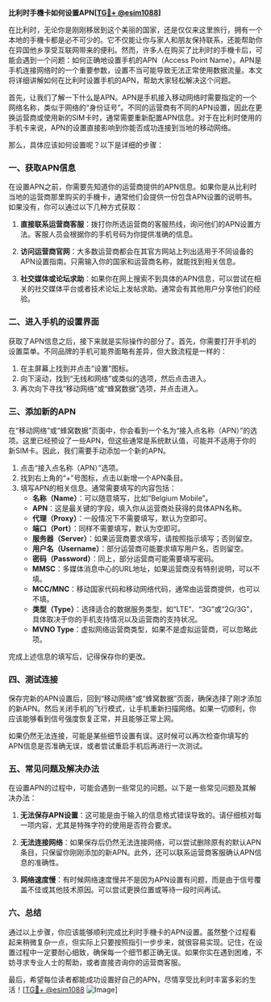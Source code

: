 **比利时手機卡如何设置APN[[TG💪+ @esim1088](https://t.me/s/esim1088)]**

在比利时，无论你是刚刚移居到这个美丽的国家，还是仅仅来这里旅行，拥有一个本地的手機卡都是必不可少的。它不仅能让你与家人和朋友保持联系，还能帮助你在异国他乡享受互联网带来的便利。然而，许多人在购买了比利时的手機卡后，可能会遇到一个问题：如何正确地设置手机的APN（Access Point Name）。APN是手机连接网络时的一个重要参数，设置不当可能导致无法正常使用数据流量。本文将详细讲解如何在比利时设置手机的APN，帮助大家轻松解决这个问题。

首先，让我们了解一下什么是APN。APN是手机接入移动网络时需要指定的一个网络名称，类似于网络的“身份证号”。不同的运营商有不同的APN设置，因此在更换运营商或使用新的SIM卡时，通常需要重新配置APN信息。对于在比利时使用的手机卡来说，APN的设置直接影响到你能否成功连接到当地的移动网络。

那么，具体应该如何设置呢？以下是详细的步骤：

### 一、获取APN信息

在设置APN之前，你需要先知道你的运营商提供的APN信息。如果你是从比利时当地的运营商那里购买的手機卡，通常他们会提供一份包含APN设置的说明书。如果没有，你可以通过以下几种方式获取：

1. **直接联系运营商客服**：拨打你所选运营商的客服热线，询问他们的APN设置方法。客服人员会根据你的手机号码为你提供准确的信息。
   
2. **访问运营商官网**：大多数运营商都会在其官方网站上列出适用于不同设备的APN设置指南。只需输入你的国家和运营商名称，就能找到相关信息。

3. **社交媒体或论坛求助**：如果你在网上搜索不到具体的APN信息，可以尝试在相关的社交媒体平台或者技术论坛上发帖求助。通常会有其他用户分享他们的经验。

### 二、进入手机的设置界面

获取了APN信息之后，接下来就是实际操作的部分了。首先，你需要打开手机的设置菜单。不同品牌的手机可能界面略有差异，但大致流程是一样的：

1. 在主屏幕上找到并点击“设置”图标。
2. 向下滚动，找到“无线和网络”或类似的选项，然后点击进入。
3. 再次向下寻找“移动网络”或“蜂窝数据”选项，并点击进入。

### 三、添加新的APN

在“移动网络”或“蜂窝数据”页面中，你会看到一个名为“接入点名称（APN）”的选项。这里已经预设了一些APN，但这些通常是系统默认值，可能并不适用于你的新SIM卡。因此，我们需要手动添加一个新的APN。

1. 点击“接入点名称（APN）”选项。
2. 找到右上角的“+”号图标，点击以新增一个APN条目。
3. 填写APN的相关信息。通常需要填写的内容包括：
   - **名称（Name）**：可以随意填写，比如“Belgium Mobile”。
   - **APN**：这是最关键的字段，填入你从运营商处获得的具体APN名称。
   - **代理（Proxy）**：一般情况下不需要填写，默认为空即可。
   - **端口（Port）**：同样不需要填写，默认为空即可。
   - **服务器（Server）**：如果运营商要求填写，请按照指示填写；否则留空。
   - **用户名（Username）**：部分运营商可能要求填写用户名，否则留空。
   - **密码（Password）**：同上，部分运营商可能需要填写密码。
   - **MMSC**：多媒体消息中心的URL地址，如果运营商没有特别说明，可以不填。
   - **MCC/MNC**：移动国家代码和移动网络代码，通常由运营商提供，也可以不填。
   - **类型（Type）**：选择适合的数据服务类型，如“LTE”、“3G”或“2G/3G”，具体取决于你的手机支持情况以及运营商的支持状况。
   - **MVNO Type**：虚拟网络运营商类型，如果不是虚拟运营商，可以忽略此项。

完成上述信息的填写后，记得保存你的更改。

### 四、测试连接

保存完新的APN设置后，回到“移动网络”或“蜂窝数据”页面，确保选择了刚才添加的新APN。然后关闭手机的飞行模式，让手机重新扫描网络。如果一切顺利，你应该能够看到信号强度恢复正常，并且能够正常上网。

如果仍然无法连接，可能是某些细节设置有误。这时候可以再次检查你填写的APN信息是否准确无误，或者尝试重启手机后再进行一次测试。

### 五、常见问题及解决办法

在设置APN的过程中，可能会遇到一些常见的问题。以下是一些常见问题及其解决办法：

1. **无法保存APN设置**：这可能是由于输入的信息格式错误导致的。请仔细核对每一项内容，尤其是特殊字符的使用是否符合要求。
   
2. **无法连接网络**：如果保存后仍然无法连接网络，可以尝试删除原有的默认APN条目，只保留你刚刚添加的新APN。此外，还可以联系运营商客服确认APN信息的准确性。

3. **网络速度慢**：有时候网络速度慢并不是因为APN设置有问题，而是由于信号覆盖不佳或其他技术原因。可以尝试更换位置或等待一段时间再试。

### 六、总结

通过以上步骤，你应该能够顺利完成比利时手機卡的APN设置。虽然整个过程看起来稍微复杂一点，但实际上只要按照指引一步步来，就很容易实现。记住，在设置过程中一定要耐心细致，确保每一个细节都正确无误。如果你实在遇到困难，不妨寻求专业人士的帮助，或者直接咨询你的运营商客服。

最后，希望每位读者都能成功设置好自己的APN，尽情享受比利时丰富多彩的生活！[[TG💪+ @esim1088](https://t.me/s/esim1088) ![Image](https://i.postimg.cc/4NQfJmqS/Snipaste-2025-05-13-00-14-12.png)]